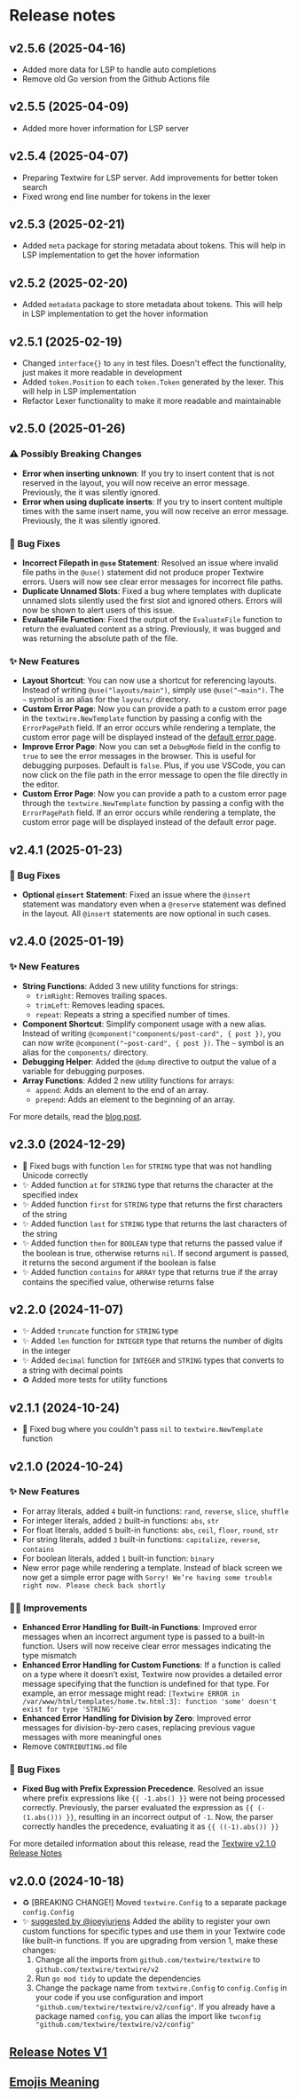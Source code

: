 # Release notes

## v2.5.6 (2025-04-16)
- Added more data for LSP to handle auto completions
- Remove old Go version from the Github Actions file

## v2.5.5 (2025-04-09)
- Added more hover information for LSP server

## v2.5.4 (2025-04-07)
- Preparing Textwire for LSP server. Add improvements for better token search
- Fixed wrong end line number for tokens in the lexer

## v2.5.3 (2025-02-21)
- Added `meta` package for storing metadata about tokens. This will help in LSP implementation to get the hover information

## v2.5.2 (2025-02-20)
- Added `metadata` package to store metadata about tokens. This will help in LSP implementation to get the hover information

## v2.5.1 (2025-02-19)
- Changed `interface{}` to `any` in test files. Doesn't effect the functionality, just makes it more readable in development
- Added `token.Position` to each `token.Token` generated by the lexer. This will help in LSP implementation
- Refactor Lexer functionality to make it more readable and maintainable

## v2.5.0 (2025-01-26)
### ⚠️ Possibly Breaking Changes
- **Error when inserting unknown**: If you try to insert content that is not reserved in the layout, you will now receive an error message. Previously, the it was silently ignored.
- **Error when using duplicate inserts**: If you try to insert content multiple times with the same insert name, you will now receive an error message. Previously, the it was silently ignored.

### 🐛 Bug Fixes
- **Incorrect Filepath in `@use` Statement**: Resolved an issue where invalid file paths in the `@use()` statement did not produce proper Textwire errors. Users will now see clear error messages for incorrect file paths.
- **Duplicate Unnamed Slots**: Fixed a bug where templates with duplicate unnamed slots silently used the first slot and ignored others. Errors will now be shown to alert users of this issue.
- **EvaluateFile Function**: Fixed the output of the `EvaluateFile` function to return the evaluated content as a string. Previously, it was bugged and was returning the absolute path of the file.

### ✨ New Features
- **Layout Shortcut**: You can now use a shortcut for referencing layouts. Instead of writing `@use("layouts/main")`, simply use `@use("~main")`. The `~` symbol is an alias for the `layouts/` directory.
- **Custom Error Page**: Now you can provide a path to a custom error page in the `textwire.NewTemplate` function by passing a config with the `ErrorPagePath` field. If an error occurs while rendering a template, the custom error page will be displayed instead of the [default error page](https://textwire.github.io/docs/v2/guides/error-handling#error-output-in-templates).
- **Improve Error Page**: Now you can set a `DebugMode` field in the config to `true` to see the error messages in the browser. This is useful for debugging purposes. Default is `false`. Plus, if you use VSCode, you can now click on the file path in the error message to open the file directly in the editor.
- **Custom Error Page**: Now you can provide a path to a custom error page through the `textwire.NewTemplate` function by passing a config with the `ErrorPagePath` field. If an error occurs while rendering a template, the custom error page will be displayed instead of the default error page.

## v2.4.1 (2025-01-23)
### 🐛 Bug Fixes
- **Optional `@insert` Statement**: Fixed an issue where the `@insert` statement was mandatory even when a `@reserve` statement was defined in the layout. All `@insert` statements are now optional in such cases.

## v2.4.0 (2025-01-19)
### ✨ New Features
- **String Functions**: Added 3 new utility functions for strings:
    - `trimRight`: Removes trailing spaces.
    - `trimLeft`: Removes leading spaces.
    - `repeat`: Repeats a string a specified number of times.
- **Component Shortcut**: Simplify component usage with a new alias. Instead of writing `@component("components/post-card", { post })`, you can now write `@component("~post-card", { post })`. The `~` symbol is an alias for the `components/` directory.
- **Debugging Helper**: Added the `@dump` directive to output the value of a variable for debugging purposes.
- **Array Functions**: Added 2 new utility functions for arrays:
    - `append`: Adds an element to the end of an array.
    - `prepend`: Adds an element to the beginning of an array.

For more details, read the [blog post](https://textwire.github.io/blog/2025/01/10/textwire-v2.4.0).

## v2.3.0 (2024-12-29)
- 🐛 Fixed bugs with function `len` for `STRING` type that was not handling Unicode correctly
- ✨ Added function `at` for `STRING` type that returns the character at the specified index
- ✨ Added function `first` for `STRING` type that returns the first characters of the string
- ✨ Added function `last` for `STRING` type that returns the last characters of the string
- ✨ Added function `then` for `BOOLEAN` type that returns the passed value if the boolean is true, otherwise returns `nil`. If second argument is passed, it returns the second argument if the boolean is false
- ✨ Added function `contains` for `ARRAY` type that returns true if the array contains the specified value, otherwise returns false

## v2.2.0 (2024-11-07)
- ✨ Added `truncate` function for `STRING` type
- ✨ Added `len` function for `INTEGER` type that returns the number of digits in the integer
- ✨ Added `decimal` function for `INTEGER` and `STRING` types that converts to a string with decimal points
- ♻️ Added more tests for utility functions

## v2.1.1 (2024-10-24)
- 🐛 Fixed bug where you couldn't pass `nil` to `textwire.NewTemplate` function

## v2.1.0 (2024-10-24)
### ✨ New Features
- For array literals, added `4` built-in functions: `rand`, `reverse`, `slice`, `shuffle`
- For integer literals, added `2` built-in functions: `abs`, `str`
- For float literals, added `5` built-in functions: `abs`, `ceil`, `floor`, `round`, `str`
- For string literals, added `3` built-in functions: `capitalize`, `reverse`, `contains`
- For boolean literals, added `1` built-in function: `binary`
- New error page while rendering a template. Instead of black screen we now get a simple error page with `Sorry! We’re having some trouble right now. Please check back shortly`

### 🧑‍💻 Improvements
- **Enhanced Error Handling for Built-in Functions**: Improved error messages when an incorrect argument type is passed to a built-in function. Users will now receive clear error messages indicating the type mismatch
- **Enhanced Error Handling for Custom Functions**: If a function is called on a type where it doesn’t exist, Textwire now provides a detailed error message specifying that the function is undefined for that type. For example, an error message might read: `[Textwire ERROR in /var/www/html/templates/home.tw.html:3]: function 'some' doesn't exist for type 'STRING'`
- **Enhanced Error Handling for Division by Zero**: Improved error messages for division-by-zero cases, replacing previous vague messages with more meaningful ones
- Remove `CONTRIBUTING.md` file

### 🐛 Bug Fixes
- **Fixed Bug with Prefix Expression Precedence**. Resolved an issue where prefix expressions like `{{ -1.abs() }}` were not being processed correctly. Previously, the parser evaluated the expression as `{{ (-(1.abs())) }}`, resulting in an incorrect output of `-1`. Now, the parser correctly handles the precedence, evaluating it as `{{ ((-1).abs()) }}`

For more detailed information about this release, read the [Textwire v2.1.0 Release Notes](https://textwire.github.io/blog/2024/10/24/textwire-v2.1.0-release-notes)

## v2.0.0 (2024-10-18)
- ♻️ [BREAKING CHANGE!] Moved `textwire.Config` to a separate package `config.Config`
- ✨ [suggested by @joeyjurjens](https://github.com/joeyjurjens) Added the ability to register your own custom functions for specific types and use them in your Textwire code like built-in functions. If you are upgrading from version 1, make these changes:
    1. Change all the imports from `github.com/textwire/textwire` to `github.com/textwire/textwire/v2`
    2. Run `go mod tidy` to update the dependencies
    3. Change the package name from `textwire.Config` to `config.Config` in your code if you use configuration and import `"github.com/textwire/textwire/v2/config"`. If you already have a package named `config`, you can alias the import like `twconfig "github.com/textwire/textwire/v2/config"`

## [Release Notes V1](.github/CHANGELOG-V1.md)
## [Emojis Meaning](.github/EMOJIS.md)
